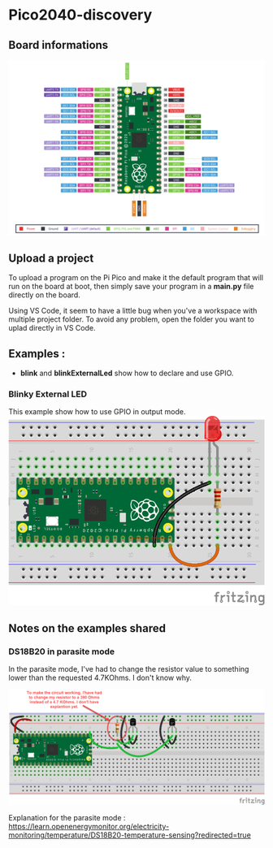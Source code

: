 # Pico2040-discovery

## Board informations 

![](_img/Pico-R3-Pinout.png)


## Upload a project 
To upload a program on the Pi Pico and make it the default program that will run on the board at boot, then simply save your program in a **main.py** file directly on the board.

Using VS Code, it seem to have a little bug when you've a workspace with multiple project folder. To avoid any problem, open the folder you want to uplad directly in VS Code.

## Examples : 
- **blink** and **blinkExternalLed** show how to declare and use GPIO.

### Blinky External LED
This example show how to use GPIO in output mode.
![](examples/02-BlinkyExternalLed/01_External_LED.png)

## Notes on the examples shared 

### DS18B20 in parasite mode
In the parasite mode, I've had to change the resistor value to something lower than the requested 4.7KOhms. I don't know why.

![](examples/04-DS18B20_ParasiteMode/04_DS18B20_2x_parasite_mode.png)

Explanation for the parasite mode : https://learn.openenergymonitor.org/electricity-monitoring/temperature/DS18B20-temperature-sensing?redirected=true

